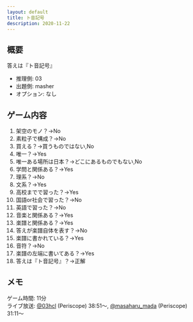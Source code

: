 ```yaml
---
layout: default
title: ト音記号
description: 2020-11-22
---
```


## 概要

答えは『ト音記号』

- 推理側: 03
- 出題側: masher
- オプション: なし

## ゲーム内容

1. 架空のモノ？→No
2. 素粒子で構成？→No
3. 買える？→買うものではない,No
4. 唯一？→Yes
5. 唯一ある場所は日本？→どこにあるものでもない,No
6. 学問と関係ある？→Yes
7. 理系？→No
8. 文系？→Yes
9. 高校までで習った？→Yes
10. 国語or社会で習った？→No
11. 英語で習った？→No
12. 音楽と関係ある？→Yes
13. 楽譜と関係ある？→Yes
14. 答えが楽譜自体を表す？→No
15. 楽譜に書かれている？→Yes
16. 音符？→No
17. 楽譜の左端に書いてある？→Yes
18. 答えは『ト音記号』？→正解

## メモ

ゲーム時間: 11分  
ライブ放送: [@03hcl](https://www.periscope.tv/03hcl/1eaKbnErQovKX?t=38m51s) (Periscope) 38:51～, [@masaharu_mada](https://www.pscp.tv/masaharu_mada/1yoKMANZXboKQ?t=31m11s) (Periscope) 31:11～

